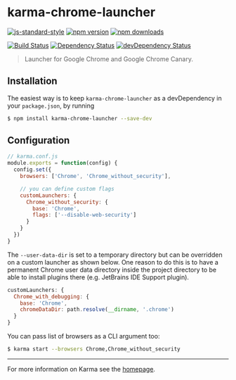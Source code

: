 # karma-chrome-launcher

[![js-standard-style](https://img.shields.io/badge/code%20style-standard-brightgreen.svg?style=flat-square)](https://github.com/karma-runner/karma-chrome-launcher)
 [![npm version](https://img.shields.io/npm/v/karma-chrome-launcher.svg?style=flat-square)](https://www.npmjs.com/package/karma-chrome-launcher) [![npm downloads](https://img.shields.io/npm/dm/karma-chrome-launcher.svg?style=flat-square)](https://www.npmjs.com/package/karma-chrome-launcher)

[![Build Status](https://img.shields.io/travis/karma-runner/karma-chrome-launcher/master.svg?style=flat-square)](https://travis-ci.org/karma-runner/karma-chrome-launcher) [![Dependency Status](https://img.shields.io/david/karma-runner/karma-chrome-launcher.svg?style=flat-square)](https://david-dm.org/karma-runner/karma-chrome-launcher) [![devDependency Status](https://img.shields.io/david/dev/karma-runner/karma-chrome-launcher.svg?style=flat-square)](https://david-dm.org/karma-runner/karma-chrome-launcher#info=devDependencies)

> Launcher for Google Chrome and Google Chrome Canary.

## Installation

The easiest way is to keep `karma-chrome-launcher` as a devDependency in your `package.json`,
by running

```bash
$ npm install karma-chrome-launcher --save-dev
```

## Configuration

```js
// karma.conf.js
module.exports = function(config) {
  config.set({
    browsers: ['Chrome', 'Chrome_without_security'],

    // you can define custom flags
    customLaunchers: {
      Chrome_without_security: {
        base: 'Chrome',
        flags: ['--disable-web-security']
      }
    }
  })
}
```

The `--user-data-dir` is set to a temporary directory but can be overridden on a custom launcher as shown below.
One reason to do this is to have a permanent Chrome user data directory inside the project directory to be able to
install plugins there (e.g. JetBrains IDE Support plugin).

```js
customLaunchers: {
  Chrome_with_debugging: {
    base: 'Chrome',
    chromeDataDir: path.resolve(__dirname, '.chrome')
  }
}
```

You can pass list of browsers as a CLI argument too:

```bash
$ karma start --browsers Chrome,Chrome_without_security
```

----

For more information on Karma see the [homepage].


[homepage]: http://karma-runner.github.com
